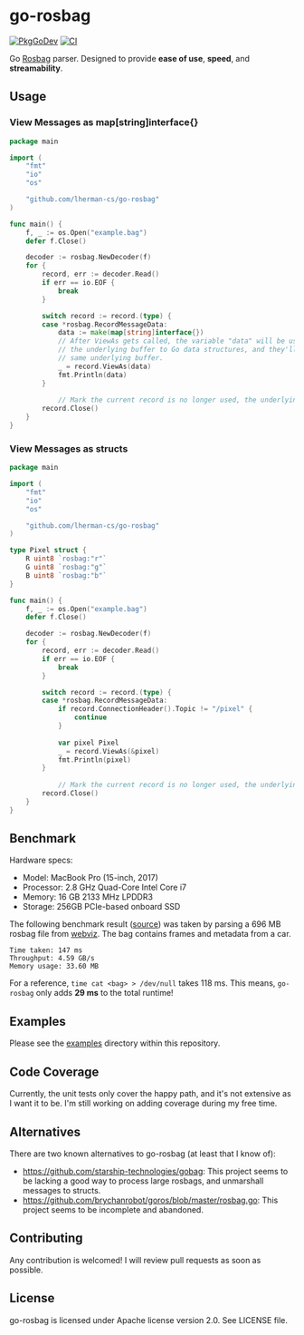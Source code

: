 # go-rosbag

[![PkgGoDev](https://pkg.go.dev/badge/github.com/lherman-cs/go-rosbag)](https://pkg.go.dev/github.com/lherman-cs/go-rosbag)
[![CI](https://github.com/lherman-cs/go-rosbag/actions/workflows/ci.yaml/badge.svg)](https://github.com/lherman-cs/go-rosbag/actions/workflows/ci.yaml)

Go [Rosbag](http://wiki.ros.org/rosbag) parser. Designed to provide **ease of use**, **speed**, and **streamability**.

## Usage

### View Messages as map[string]interface{}

```go
package main

import (
	"fmt"
	"io"
	"os"

	"github.com/lherman-cs/go-rosbag"
)

func main() {
	f, _ := os.Open("example.bag")
	defer f.Close()

	decoder := rosbag.NewDecoder(f)
	for {
		record, err := decoder.Read()
		if err == io.EOF {
			break
		}

		switch record := record.(type) {
		case *rosbag.RecordMessageData:
			data := make(map[string]interface{})
			// After ViewAs gets called, the variable "data" will be used to map
			// the underlying buffer to Go data structures, and they'll SHARE the
			// same underlying buffer.
			_ = record.ViewAs(data)
			fmt.Println(data)
		}
    
    		// Mark the current record is no longer used, the underlying buffer can be reused.
		record.Close()
	}
}
```

### View Messages as structs

```go
package main

import (
	"fmt"
	"io"
	"os"

	"github.com/lherman-cs/go-rosbag"
)

type Pixel struct {
	R uint8	`rosbag:"r"`
	G uint8	`rosbag:"g"`
	B uint8	`rosbag:"b"`
}

func main() {
	f, _ := os.Open("example.bag")
	defer f.Close()

	decoder := rosbag.NewDecoder(f)
	for {
		record, err := decoder.Read()
		if err == io.EOF {
			break
		}

		switch record := record.(type) {
		case *rosbag.RecordMessageData:
			if record.ConnectionHeader().Topic != "/pixel" {
				continue
			}
			
			var pixel Pixel
			_ = record.ViewAs(&pixel)
			fmt.Println(pixel)
		}
    
    		// Mark the current record is no longer used, the underlying buffer can be reused.
		record.Close()
	}
}
```

## Benchmark

Hardware specs:

* Model: MacBook Pro (15-inch, 2017)
* Processor: 2.8 GHz Quad-Core Intel Core i7
* Memory: 16 GB 2133 MHz LPDDR3
* Storage: 256GB PCIe-based onboard SSD

The following benchmark result ([source](https://github.com/lherman-cs/go-rosbag/blob/bb8c5d16d3b51ca42f137c8214b07446eaea25a0/decoder_bench_test.go)) was taken by parsing a 696 MB rosbag file from [webviz](https://webviz.io/). The bag contains frames and metadata from a car.

```
Time taken: 147 ms
Throughput: 4.59 GB/s
Memory usage: 33.60 MB
```

For a reference, `time cat <bag> > /dev/null` takes 118 ms. This means, `go-rosbag` only adds **29 ms** to the total runtime!

## Examples

Please see the [examples](examples) directory within this repository.


## Code Coverage

Currently, the unit tests only cover the happy path, and it's not extensive as I want it to be. I'm still working on adding coverage during my free time.

## Alternatives

There are two known alternatives to go-rosbag (at least that I know of): 

* https://github.com/starship-technologies/gobag: This project seems to be lacking a good way to process large rosbags, and unmarshall messages to structs.
* https://github.com/brychanrobot/goros/blob/master/rosbag.go: This project seems to be incomplete and abandoned.

## Contributing

Any contribution is welcomed! I will review pull requests as soon as possible.

## License

go-rosbag is licensed under Apache license version 2.0. See LICENSE file.
